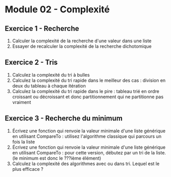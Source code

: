 # Module 02 - Complexité

## Exercice 1 - Recherche

1. Calculer la complexité de la recherche d'une valeur dans une liste
2. Essayer de recalculer la complexité de la recherche dichotomique

## Exercice 2 - Tris

1. Calculez la complexité du tri à bulles
2. Calculez la complexité du tri rapide dans le meilleur des cas : division en deux du tableau à chaque itération
3. Calculez la complexité du tri rapide dans le pire : tableau trié en ordre croissant ou décroissant et donc partitionnement qui ne partitionne pas vraiment

## Exercice 3 - Recherche du minimum

1. Écrivez une fonction qui renvoie la valeur minimale d'une liste générique en utilisant CompareTo : utilisez l'algorithme classique qui parcours un fois la liste
2. Écrivez une fonction qui renvoie la valeur minimale d'une liste générique en utilisant CompareTo : pour cette version, débutez par un tri de la liste. (le minimum est donc le ???ième élément)
3. Calculez la complexité des algorithmes avec ou dans tri. Lequel est le plus efficace ?
